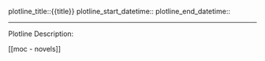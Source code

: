 plotline_title::{{title}}
plotline_start_datetime::
plotline_end_datetime::

************************************
Plotline Description:


[[moc - novels]]
